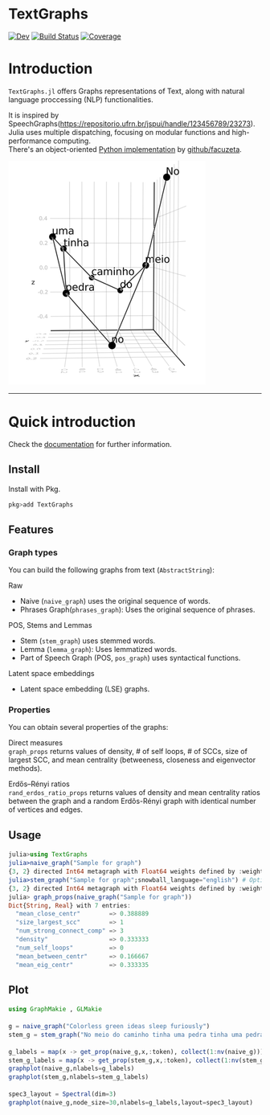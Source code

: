 # TextGraphs
<!---
[![Stable](https://img.shields.io/badge/docs-stable-blue.svg)](https://fargolo.github.io/TextGraphs.jl/stable)
-->  
[![Dev](https://img.shields.io/badge/docs-dev-blue.svg)](https://fargolo.github.io/TextGraphs.jl/dev)
[![Build Status](https://github.com/fargolo/TextGraphs.jl/actions/workflows/CI.yml/badge.svg?branch=main)](https://github.com/fargolo/TextGraphs.jl/actions/workflows/CI.yml?query=branch%3Amain)
[![Coverage](https://codecov.io/gh/fargolo/TextGraphs.jl/branch/main/graph/badge.svg)](https://codecov.io/gh/fargolo/TextGraphs.jl)


# Introduction
`TextGraphs.jl` offers Graphs representations of Text, along with natural language proccessing (NLP) functionalities.  

It is inspired by SpeechGraphs(https://repositorio.ufrn.br/jspui/handle/123456789/23273). Julia uses multiple dispatching, focusing on modular functions and high-performance computing.  
There's an object-oriented [Python implementation](https://github.com/facuzeta/speechgraph/) by [github/facuzeta](https://github.com/facuzeta/).  


![No meio do caminho tinha uma pedra. Tinha uma pedra no meio do caminho.](dev/drummond.png)

---  

# Quick introduction  

Check the [documentation](https://fargolo.github.io/TextGraphs.jl/dev/) for further information.   

## Install  

Install with Pkg.  
```julia
pkg>add TextGraphs
```

## Features  

### Graph types  

You can build the following graphs from text (`AbstractString`):  

Raw  
- Naive (`naive_graph`) uses the original sequence of words.  
- Phrases Graph(`phrases_graph`): Uses the original sequence of phrases.  

POS, Stems and Lemmas  
- Stem (`stem_graph`) uses stemmed words.    
- Lemma (`lemma_graph`): Uses lemmatized words.  
- Part of Speech Graph (POS, `pos_graph`) uses syntactical functions. 

Latent space embeddings
- Latent space embedding (LSE) graphs.  

### Properties  

You can obtain several properties of the graphs:  

Direct measures  
`graph_props` returns values of density, # of self loops, # of SCCs, size of largest SCC, and mean centrality (betweeness, closeness and eigenvector methods).  

Erdős–Rényi ratios  
`rand_erdos_ratio_props` returns values of density and mean centrality ratios between the graph and a random Erdõs-Rényi graph with identical number of vertices and edges.  


## Usage  

```julia
julia>using TextGraphs  
julia>naive_graph("Sample for graph")  
{3, 2} directed Int64 metagraph with Float64 weights defined by :weight (default weight 1.0)  
julia>stem_graph("Sample for graph";snowball_language="english") # Optional keyword argument  
{3, 2} directed Int64 metagraph with Float64 weights defined by :weight (default weight 1.0)  
julia> graph_props(naive_graph("Sample for graph"))
Dict{String, Real} with 7 entries:
  "mean_close_centr"        => 0.388889
  "size_largest_scc"        => 1
  "num_strong_connect_comp" => 3
  "density"                 => 0.333333
  "num_self_loops"          => 0
  "mean_between_centr"      => 0.166667
  "mean_eig_centr"          => 0.333335
```  

## Plot

```julia
using GraphMakie , GLMakie

g = naive_graph("Colorless green ideas sleep furiously")
stem_g = stem_graph("No meio do caminho tinha uma pedra tinha uma pedra no meio do caminho")

g_labels = map(x -> get_prop(naive_g,x,:token), collect(1:nv(naive_g)))
stem_g_labels = map(x -> get_prop(stem_g,x,:token), collect(1:nv(stem_g)))
graphplot(naive_g,nlabels=g_labels)
graphplot(stem_g,nlabels=stem_g_labels)

spec3_layout = Spectral(dim=3)
graphplot(naive_g,node_size=30,nlabels=g_labels,layout=spec3_layout)
```
